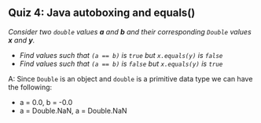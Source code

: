 ## Quiz 4: Java autoboxing and equals()

*Consider two `double` values **a** and **b** and their corresponding `Double` values **x** and **y**.*
* *Find values such that `(a == b)` is `true` but `x.equals(y)` is `false`*
* *Find values such that `(a == b)` is `false` but `x.equals(y)` is `true`*

A: Since `Double` is an object and `double` is a primitive data type we can have the following:
* a = 0.0, b = -0.0
* a = Double.NaN, a = Double.NaN
